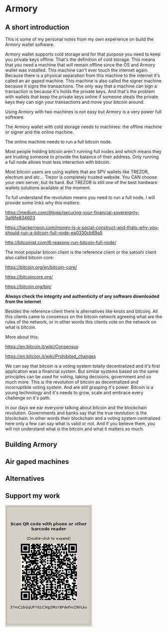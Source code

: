 # Armory 

## A short introduction

This is some of my personal notes from my own experience on build the Armory wallet software.

Armory wallet supports cold storage and for that purpose you need to keep you private keys offline. That's the definition of cold storage.
This means that you need a machine that will remain offline since the OS and Armory wallet was installed. This machine can't ever touch the internet again.
Because there is a physical separation from this machine to the internet it's called an air gaped machine. This machine is also called the signer machine because it signs the transactions. The only way that a machine can sign a transaction is because it's holds the private keys.
And that's the problem with wallets that keep the private keys online if someone steals the private keys they can sign your transactions and move your bitcoin around.

Using Armory with two machines is not easy but Armory is a very power full software.

The Armory wallet with cold storage needs to machines: the offline machine or signer and the online machine.

The online machine needs to run a full bitcoin node.

Most people holding bitcoin aren't running full nodes and which means they are trusting someone to provide the balance of their address. Only running a full node allows trust less interaction with bitcoin.

Most bitcoin users are using wallets that are SPV wallets like TREZOR, electrum and etc... Trezor is completely trusted website. You CAN choose your own server, but its hard. But TREZOR is still one of the best hardware wallets solutions available at the moment.

To full understand the revolution means you need to run a full node.
I will provide some links why this matters:

https://medium.com/@lopp/securing-your-financial-sovereignty-3af6fe834603

https://hackernoon.com/money-is-a-social-construct-and-thats-why-you-should-run-a-bitcoin-full-node-ea0330cb69a5

http://bitcoinist.com/6-reasons-run-bitcoin-full-node/


The most popular bitcoin client is the reference client or the satoshi client also called bitcoin core:

https://bitcoin.org/en/bitcoin-core/

https://bitcoincore.org/

https://bitcoin.org/bin/

**Always check the integrity and authenticity of any software downloaded from the internet**

Besides the reference client there is alternatives like knots and bitcoinj. All this clients came to consensus on the bitcoin network agreeing what are the rules of the network, or in other words this clients vote on the network on what is bitcoin. 

More about this:

https://en.bitcoin.it/wiki/Consensus

https://en.bitcoin.it/wiki/Prohibited_changes

We can say that bitcoin is a voting system totally decentralized and it's first application was a financial system. But similar systems based on the same principles can be used for voting, taking decisions, government and so much more.
This is the revolution of bitcoin as decentralized and incorruptible voting system. And are still grasping it's power.
Bitcoin is a young technology and it's needs to grow, scale and embrace every challenge on it's path.

In our days we ear everyone talking about bitcoin and the blockchain revolution. 
Governments and banks say that the true revolution is the blockchain. In other words their blockchain and a voting system centralized here only a few can say what is valid or not.
And if you believe them, you will not understand what is the bitcoin and what it matters so much.

## Building Armory

## Air gaped machines 

## Alternatives

## Support my work

![alt text](https://github.com/InserirAquiNome/crypto/blob/master/static/image/donate.png "Logo Title Text 1")
